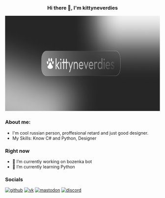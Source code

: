 


<div align="center">
  
### Hi there 👋, I'm kittyneverdies
<img src="https://raw.githubusercontent.com/KittyNeverDies/KittyNeverDies/main/main-banner.png" alt="kittyneverdies is a fact, they have 8 lives" height="310"/>

</div>

### About me:

- I'm cool russian person, proffesional retard and just good designer.
- My Skills: Know C# and Python, Designer

### Right now
 - 🔭 I’m currently working on bozenka bot
 - 🌱 I’m currently learning Python 
 
### Socials

[<img src='https://cdn.jsdelivr.net/npm/simple-icons@3.0.1/icons/github.svg' alt='github' height='40'>](https://github.com/https://github.com/KittyNeverDies)  [<img src='https://cdn.jsdelivr.net/npm/simple-icons@3.0.1/icons/vk.svg' alt='vk' height='40'>](https://vk.com/kittyneverdies/)  [<img src='https://cdn.jsdelivr.net/npm/simple-icons@3.0.1/icons/mastodon.svg' alt='mastodon' height='40'>](https://mastodon.world/@KittyNeverDies)  [<img src='https://cdn.jsdelivr.net/npm/simple-icons@3.0.1/icons/discord.svg' alt='discord' height='40'>](https://discord.gg/yPtXEB5x)  

